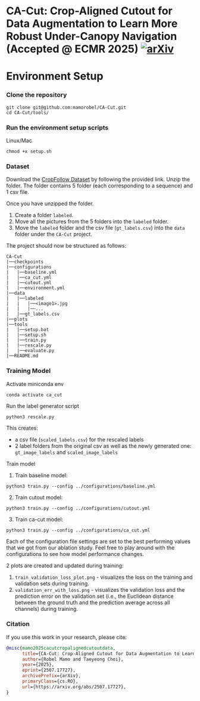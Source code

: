 # CA-Cut: Crop-Aligned Cutout for Data Augmentation to Learn More Robust Under-Canopy Navigation (Accepted @ ECMR 2025) [![arXiv](https://img.shields.io/badge/arXiv-2401.12345-b31b1b.svg)](https://www.arxiv.org/abs/2507.17727)

# Environment Setup

### Clone the repository
```
git clone git@github.com:mamorobel/CA-Cut.git
cd CA-Cut/tools/
```
### Run the environment setup scripts
Linux/Mac
```
chmod +x setup.sh
```
### Dataset

Download the [CropFollow Dataset](https://uofi.app.box.com/s/niqh4dqc9c92tumd56fo76nd64vn53vf) by following the provided link. Unzip the folder.
The folder contains 5 folder (each corresponding to a sequence) and 1 csv file.

Once you have unzipped the folder.

1. Create a folder `labeled`.
2. Move all the pictures from the 5 folders into the `labeled` folder.
3. Move the `labeled` folder and the csv file (`gt_labels.csv`) into the `data` folder under the `CA-Cut` project.

The project should now be structured as follows:
```
CA-Cut
|──checkpoints
|──configurations
|   |──baseline.yml
|   |──ca_cut.yml
|   |──cutout.yml
|   |──environment.yml
|──data
|   |──labeled
|   |   |──<image1>.jpg
|   |   |──...
|   |──gt_labels.csv
|──plots
|──tools
|   |──setup.bat
|   |──setup.sh
|   |──train.py
|   |──rescale.py
|   |──evaluate.py
|──README.md
```

### Training Model

Activate miniconda env
```
conda activate ca_cut
```

Run the label generator script
```
python3 rescale.py
```
This creates:
-   a csv file (`scaled_labels.csv`) for the rescaled labels 
-   2 label folders from the original csv as well as the newly generated one: `gt_image_labels` and `scaled_image_labels`

Train model

1) Train baseline model:
```
python3 train.py --config ../configurations/baseline.yml
```
2) Train cutout model:
```
python3 train.py --config ../configurations/cutout.yml
```
3) Train ca-cut model:
```
python3 train.py --config ../configurations/ca_cut.yml
```

Each of the configuration file settings are set to the best performing values that we got from our ablation study.
Feel free to play around with the configurations to see how model performance changes.

2 plots are created and updated during training:
1) `train_validation_loss_plot.png` - visualizes the loss on the training and validation sets during training.
2) `validation_err_with_loss.png` - visualizes the validation loss and the prediction error on the validation set (i.e., the Euclidean distance between the ground truth and the prediction average across all channels) during training.

### Citation
If you use this work in your research, please cite:

```bibtex
@misc{mamo2025cacutcropalignedcutoutdata,
      title={CA-Cut: Crop-Aligned Cutout for Data Augmentation to Learn More Robust Under-Canopy Navigation}, 
      author={Robel Mamo and Taeyeong Choi},
      year={2025},
      eprint={2507.17727},
      archivePrefix={arXiv},
      primaryClass={cs.RO},
      url={https://arxiv.org/abs/2507.17727}, 
}
